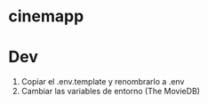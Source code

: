 # cinemapp

# Dev

1. Copiar el .env.template y renombrarlo a .env
2. Cambiar las variables de entorno (The MovieDB)
